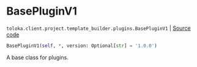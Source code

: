 # BasePluginV1
`toloka.client.project.template_builder.plugins.BasePluginV1` | [Source code](https://github.com/Toloka/toloka-kit/blob/v1.2.1/src/client/project/template_builder/plugins.py#L18)

```python
BasePluginV1(self, *, version: Optional[str] = '1.0.0')
```

A base class for plugins.

